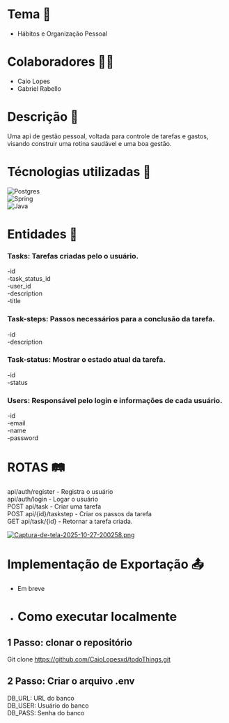 # Tema 🧠 
- Hábitos e Organização Pessoal

# Colaboradores 🧑‍💻
- Caio Lopes
- Gabriel Rabello

# Descrição 📗
Uma api de gestão pessoal, voltada para controle de tarefas e gastos, visando construir uma rotina saudável e uma boa gestão.

# Técnologias utilizadas 🧬

![Postgres](https://img.shields.io/badge/postgres-%23316192.svg?style=for-the-badge&logo=postgresql&logoColor=white) <br>
![Spring](https://img.shields.io/badge/spring-%236DB33F.svg?style=for-the-badge&logo=spring&logoColor=white) <br>
![Java](https://img.shields.io/badge/java-%23ED8B00.svg?style=for-the-badge&logo=openjdk&logoColor=white)

# Entidades 🏦

### Tasks: Tarefas criadas pelo o usuário.
-id <br>
-task_status_id <br>
-user_id <br>
-description <br>
-title <br>
### Task-steps: Passos necessários para a conclusão da tarefa.
-id <br>
-description <br>
### Task-status: Mostrar o estado atual da tarefa.
-id <br>
-status <br>
### Users: Responsável pelo login e informações de cada  usuário.
-id <br>
-email <br>
-name <br>
-password <br>

# ROTAS 🛤️

api/auth/register - Registra o usuário <br>
api/auth/login - Logar o usuário <br>
POST api/task - Criar uma tarefa <br>
POST api/{id}/taskstep - Criar os passos da tarefa <br>
GET api/task/{id} - Retornar a tarefa criada. <br>

[![Captura-de-tela-2025-10-27-200258.png](https://i.postimg.cc/brcN11zT/Captura-de-tela-2025-10-27-200258.png)](https://postimg.cc/ygjHHg3g)

# Implementação de Exportação 📤

- Em breve

- # Como executar localmente

## 1 Passo: clonar o repositório

Git clone https://github.com/CaioLopesxd/todoThings.git

## 2 Passo: Criar o arquivo .env

DB_URL: URL do banco <Br>
DB_USER: Usuário do banco <Br>
DB_PASS: Senha do banco <Br>

